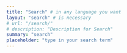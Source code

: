 ```yaml
---
title: "Search" # in any language you want
layout: "search" # is necessary
# url: "/search/"
# description: "Description for Search"
summary: "search"
placeholder: "type in your search term"
---
```


